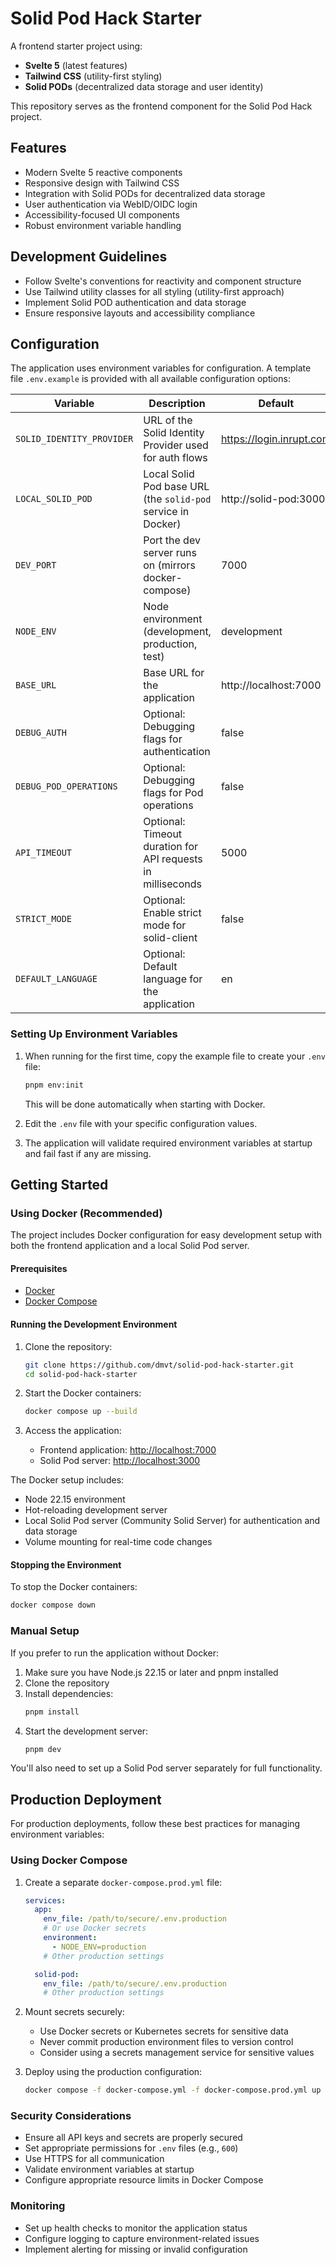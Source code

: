 # Solid Pod Hack Starter

A frontend starter project using:
- **Svelte 5** (latest features)
- **Tailwind CSS** (utility-first styling)
- **Solid PODs** (decentralized data storage and user identity)

This repository serves as the frontend component for the Solid Pod Hack project.

## Features

- Modern Svelte 5 reactive components
- Responsive design with Tailwind CSS
- Integration with Solid PODs for decentralized data storage
- User authentication via WebID/OIDC login
- Accessibility-focused UI components
- Robust environment variable handling

## Development Guidelines

- Follow Svelte's conventions for reactivity and component structure
- Use Tailwind utility classes for all styling (utility-first approach)
- Implement Solid POD authentication and data storage
- Ensure responsive layouts and accessibility compliance

## Configuration

The application uses environment variables for configuration. A template file `.env.example` is provided with all available configuration options:

| Variable | Description | Default |
|----------|-------------|---------|
| `SOLID_IDENTITY_PROVIDER` | URL of the Solid Identity Provider used for auth flows | https://login.inrupt.com |
| `LOCAL_SOLID_POD` | Local Solid Pod base URL (the `solid-pod` service in Docker) | http://solid-pod:3000 |
| `DEV_PORT` | Port the dev server runs on (mirrors docker-compose) | 7000 |
| `NODE_ENV` | Node environment (development, production, test) | development |
| `BASE_URL` | Base URL for the application | http://localhost:7000 |
| `DEBUG_AUTH` | Optional: Debugging flags for authentication | false |
| `DEBUG_POD_OPERATIONS` | Optional: Debugging flags for Pod operations | false |
| `API_TIMEOUT` | Optional: Timeout duration for API requests in milliseconds | 5000 |
| `STRICT_MODE` | Optional: Enable strict mode for solid-client | false |
| `DEFAULT_LANGUAGE` | Optional: Default language for the application | en |

### Setting Up Environment Variables

1. When running for the first time, copy the example file to create your `.env` file:
   ```bash
   pnpm env:init
   ```
   This will be done automatically when starting with Docker.

2. Edit the `.env` file with your specific configuration values.

3. The application will validate required environment variables at startup and fail fast if any are missing.

## Getting Started

### Using Docker (Recommended)

The project includes Docker configuration for easy development setup with both the frontend application and a local Solid Pod server.

#### Prerequisites

- [Docker](https://docs.docker.com/get-docker/)
- [Docker Compose](https://docs.docker.com/compose/install/)

#### Running the Development Environment

1. Clone the repository:
   ```bash
   git clone https://github.com/dmvt/solid-pod-hack-starter.git
   cd solid-pod-hack-starter
   ```

2. Start the Docker containers:
   ```bash
   docker compose up --build
   ```

3. Access the application:
   - Frontend application: [http://localhost:7000](http://localhost:7000)
   - Solid Pod server: [http://localhost:3000](http://localhost:3000)

The Docker setup includes:
- Node 22.15 environment
- Hot-reloading development server
- Local Solid Pod server (Community Solid Server) for authentication and data storage
- Volume mounting for real-time code changes

#### Stopping the Environment

To stop the Docker containers:
```bash
docker compose down
```

### Manual Setup

If you prefer to run the application without Docker:

1. Make sure you have Node.js 22.15 or later and pnpm installed
2. Clone the repository
3. Install dependencies:
   ```bash
   pnpm install
   ```
4. Start the development server:
   ```bash
   pnpm dev
   ```

You'll also need to set up a Solid Pod server separately for full functionality.

## Production Deployment

For production deployments, follow these best practices for managing environment variables:

### Using Docker Compose

1. Create a separate `docker-compose.prod.yml` file:
   ```yaml
   services:
     app:
       env_file: /path/to/secure/.env.production
       # Or use Docker secrets
       environment:
         - NODE_ENV=production
       # Other production settings

     solid-pod:
       env_file: /path/to/secure/.env.production
       # Other production settings
   ```

2. Mount secrets securely:
   - Use Docker secrets or Kubernetes secrets for sensitive data
   - Never commit production environment files to version control
   - Consider using a secrets management service for sensitive values

3. Deploy using the production configuration:
   ```bash
   docker compose -f docker-compose.yml -f docker-compose.prod.yml up -d
   ```

### Security Considerations

- Ensure all API keys and secrets are properly secured
- Set appropriate permissions for `.env` files (e.g., `600`)
- Use HTTPS for all communication
- Validate environment variables at startup
- Configure appropriate resource limits in Docker Compose

### Monitoring

- Set up health checks to monitor the application status
- Configure logging to capture environment-related issues
- Implement alerting for missing or invalid configuration